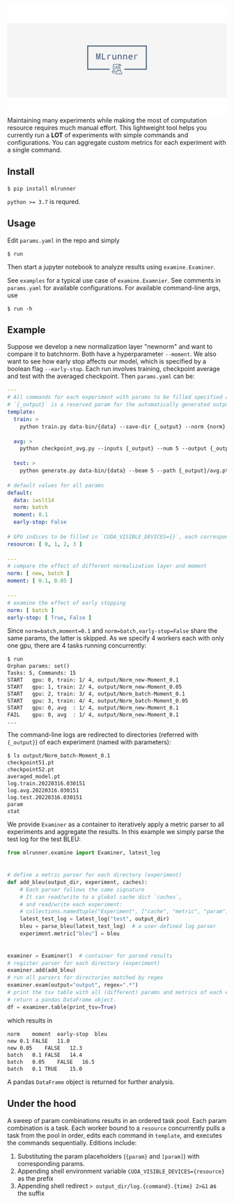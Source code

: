 
![](logo.png)
Maintaining many experiments while making the most of computation resource requires much manual effort. This lightweight tool helps you currently run a **LOT** of experiments with simple commands and configurations. You can aggregate custom metrics for each experiment with a single command.

## Install

```commandline
$ pip install mlrunner
```
`python >= 3.7` is requred.

## Usage
Edit `params.yaml` in the repo and simply
```commandline
$ run
```
Then start a jupyter notebook to analyze results using `examine.Examiner`.

See `examples` for a typical use case of `examine.Examnier`. See comments in `params.yaml` for available configurations. For available command-line args, use 
```commandline
$ run -h
```

## Example
Suppose we develop a new normalization layer "newnorm" and want to compare it to batchnorm. Both have a
hyperparameter `--moment`. We also want to see how early stop affects our model, which is
specified by a boolean flag `--early-stop`. Each run involves training, checkpoint average and test with the averaged checkpoint. Then `params.yaml` can be:

```yaml
---
# All commands for each experiment with params to be filled specified as `{param}` or `[param]`
# `{_output}` is a reserved param for the automatically generated output directory
template:
  train: >
    python train.py data-bin/{data} --save-dir {_output} --norm {norm} [moment] [early-stop]

  avg: >
    python checkpoint_avg.py --inputs {_output} --num 5 --output {_output}/avg.pt

  test: >
    python generate.py data-bin/{data} --beam 5 --path {_output}/avg.pt

# default values for all params
default:
  data: iwslt14
  norm: batch
  moment: 0.1
  early-stop: False

# GPU indices to be filled in `CUDA_VISIBLE_DEVICES={}`, each corresponds to a worker.
resource: [ 0, 1, 2, 3 ]

---
# compare the effect of different normalization layer and moment 
norm: [ new, batch ]
moment: [ 0.1, 0.05 ]

---
# examine the effect of early stopping
norm: [ batch ]
early-stop: [ True, False ]

```

Since  `norm=batch,moment=0.1` and `norm=batch,early-stop=False` share the same params, the latter is skipped. As we specify 4 workers each with only one gpu, there are 4 tasks running concurrently:

```
$ run
Orphan params: set()
Tasks: 5, Commands: 15
START   gpu: 0, train: 1/ 4, output/Norm_new-Moment_0.1
START   gpu: 1, train: 2/ 4, output/Norm_new-Moment_0.05
START   gpu: 2, train: 3/ 4, output/Norm_batch-Moment_0.1
START   gpu: 3, train: 4/ 4, output/Norm_batch-Moment_0.05
START   gpu: 0, avg  : 1/ 4, output/Norm_new-Moment_0.1
FAIL    gpu: 0, avg  : 1/ 4, output/Norm_new-Moment_0.1
...
```

The command-line logs are redirected to directories (referred with `{_output}`) of each experiment (named with parameters):

```
$ ls output/Norm_batch-Moment_0.1
checkpoint51.pt
checkpoint52.pt
averaged_model.pt
log.train.20220316.030151
log.avg.20220316.030151
log.test.20220316.030151
param
stat
```

We provide `Examiner` as a container to iteratively apply a metric parser to all experiments and aggregate the results. In this example we simply parse the test log for the test BLEU:

```python
from mlrunner.examine import Examiner, latest_log


# define a metric parser for each directory (experiment)
def add_bleu(output_dir, experiment, caches):
    # Each parser follows the same signature
    # It can read/write to a global cache dict `caches`, 
    # and read/write each experiment: 
    # collections.namedtuple("Experiment", ["cache", "metric", "param"])
    latest_test_log = latest_log("test", output_dir)
    bleu = parse_bleu(latest_test_log)  # a user-defined log parser
    experiment.metric["bleu"] = bleu


examiner = Examiner()  # container for parsed results
# register parser for each directory (experiment)
examiner.add(add_bleu)
# run all parsers for directories matched by regex 
examiner.exam(output="output", regex=".*")
# print the tsv table with all (different) params and metrics of each experiment
# return a pandas DataFrame object.
df = examiner.table(print_tsv=True)
```
which results in
```commandline
norm	moment	early-stop	bleu
new	0.1	FALSE	11.0
new	0.05	FALSE	12.3
batch	0.1	FALSE	14.4
batch	0.05	FALSE	16.5
batch	0.1	TRUE	15.0
```
A pandas `DataFrame` object is returned for further analysis.

## Under the hood

A sweep of param combinations results in an ordered task pool. Each param combination is a task. Each worker bound to a `resource` concurrently pulls a task from the pool in order, edits each command in `template`, and executes the commands sequentially. Editions include:

1. Substituting the param placeholders (`{param}` and `[param]`) with corresponding params.
2. Appending shell environment variable `CUDA_VISIBLE_DEVICES={resource}` as the prefix
3. Appending shell redirect `> output_dir/log.{command}.{time} 2>&1` as the suffix

[//]: # (# Workflow)

[//]: # ()
[//]: # (Manually scheduling a **LOT** of experiments can quickly lead to frustrations:)

[//]: # ()
[//]: # (1. Efficiency. During the early phase, we experiment on small models and datasets which are not resource hungry. One can find it hard to fully utilize the GPU times on modern multi-GPU machines.)

[//]: # (2. Cognitive load. There are lengthy pipelines and numerous parameters to tune: data, model architecture, hyperparams, training regimes, and test regimes. These knots are typically scattered in code, data, or command-line args, making the experiment process error-prone and cognitively draining.)

[//]: # (3. Accessibility. How to distinguish artifacts of different experiments in the file system while maintaining readability? How to quickly obtain insights from tens of hundreds of results? How to quickly set up the workflow for new projects?)

[//]: # (4. Robustness: What if your machine is temporally down or some bug happened in your code? Which experiment needs rerun?)

[//]: # ()
[//]: # (This tool tightly integrates into a more effective workflow. In a nutshell:)

[//]: # ()
[//]: # (1. Make every modification &#40;architecture, params, training regime, etc.&#41; adjustable by command line args. This interface is consistent with most code bases.)

[//]: # (    1. For structural changes of models, use if/else or switch/case)

[//]: # (    2. For datasets, specify the directory)

[//]: # (2. Specify irrelevant params in the command template. Make relevant params to the experiment variables &#40;`[param]` or `{param}`&#41; and list values you want to test in a configuration file. Specify default values of these params for reference.)

[//]: # (3. Use a pool of workers to concurrently run all your experiments. Track progress with tools like tensorboard.)

[//]: # (4. Apply the same processing code for each run to parse results you need, and aggregate them for visualization: use tensorboard hyperparams, jupyter notebook, or simply a spreadsheet.)


